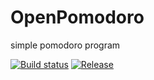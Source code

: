 # OpenPomodoro
simple pomodoro program

[![Build status](https://ci.appveyor.com/api/projects/status/github/florinbuda85/openpomodoro?svg=true)](https://ci.appveyor.com/project/florinbuda85/OpenPomodoro) [![Release](https://img.shields.io/github/release/florinbuda85/openpomodoro.svg?label=Release&maxAge=60)](https://github.com/florinbuda85/openpomodoro/releases/latest)

